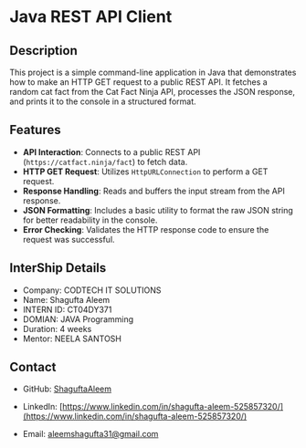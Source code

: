 # Java REST API Client

## Description
This project is a simple command-line application in Java that demonstrates how to make an HTTP GET request to a public REST API. It fetches a random cat fact from the Cat Fact Ninja API, processes the JSON response, and prints it to the console in a structured format.

## Features
- **API Interaction**: Connects to a public REST API (`https://catfact.ninja/fact`) to fetch data.
- **HTTP GET Request**: Utilizes `HttpURLConnection` to perform a GET request.
- **Response Handling**: Reads and buffers the input stream from the API response.
- **JSON Formatting**: Includes a basic utility to format the raw JSON string for better readability in the console.
- **Error Checking**: Validates the HTTP response code to ensure the request was successful.

## InterShip Details
  - Company: CODTECH IT SOLUTIONS
  - Name: Shagufta Aleem
  - INTERN ID: CT04DY371
  - DOMIAN: JAVA Programming
  - Duration: 4 weeks
  - Mentor: NEELA SANTOSH

## Contact
- GitHub: [ShaguftaAleem](https://github.com/ShaguftaAleem)
- LinkedIn: [https://www.linkedin.com/in/shagufta-aleem-525857320/](https://www.linkedin.com/in/shagufta-aleem-525857320/)

- Email: aleemshagufta31@gmail.com
